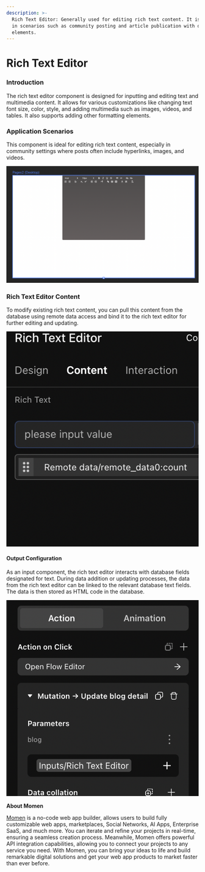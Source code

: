 ```yaml
---
description: >-
  Rich Text Editor: Generally used for editing rich text content. It is employed
  in scenarios such as community posting and article publication with diverse
  elements.
---
```


# Rich Text Editor

### &#x20;**Introduction**

The rich text editor component is designed for inputting and editing text and multimedia content. It allows for various customizations like changing text font size, color, style, and adding multimedia such as images, videos, and tables. It also supports adding other formatting elements.

### **Application Scenarios**

This component is ideal for editing rich text content, especially in community settings where posts often include hyperlinks, images, and videos.

![](<../.gitbook/assets/0 (15).png>)

### **Rich Text Editor Content**

To modify existing rich text content, you can pull this content from the database using remote data access and bind it to the rich text editor for further editing and updating.

![](<../.gitbook/assets/1 (15).png>)

#### **Output Configuration**

As an input component, the rich text editor interacts with database fields designated for text. During data addition or updating processes, the data from the rich text editor can be linked to the relevant database text fields. The data is then stored as HTML code in the database.

![](<../.gitbook/assets/2 (12).png>)



**About Momen​​**

[Momen](https://momen.app/?channel=blog-about) is a no-code web app builder, allows users to build fully customizable web apps, marketplaces, Social Networks, AI Apps, Enterprise SaaS, and much more. You can iterate and refine your projects in real-time, ensuring a seamless creation process. Meanwhile, Momen offers powerful API integration capabilities, allowing you to connect your projects to any service you need. With Momen, you can bring your ideas to life and build remarkable digital solutions and get your web app products to market faster than ever before.​​
